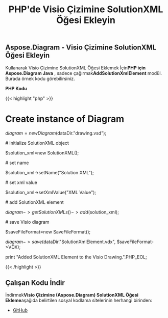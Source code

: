﻿---
title: PHP'de Visio Çizimine SolutionXML Öğesi Ekleyin
type: docs
weight: 10
url: /tr/java/add-solutionxml-element-to-the-visio-drawing-in-php/
---
## **Aspose.Diagram - Visio Çizimine SolutionXML Öğesi Ekleyin**
 Kullanarak Visio Çizimine SolutionXML Öğesi Eklemek İçin**PHP için Aspose.Diagram Java** , sadece çağırmak**AddSolutionXmlElement** modül. Burada örnek kodu görebilirsiniz.

**PHP Kodu**

{{< highlight "php" >}}

 # Create instance of Diagram

$diagram=new Diagram($dataDir."drawing.vsd");

\# initialize SolutionXML object

$solution_xml=new SolutionXML();

\# set name

$solution_xml->setName("Solution XML");

\# set xml value

$solution_xml->setXmlValue("XML Value");

\# add SolutionXML element

$diagram->getSolutionXMLs()->add($solution_xml);

\# save Visio diagram

$saveFileFormat=new SaveFileFormat();

$diagram->save($dataDir."SolutionXmlElement.vdx", $saveFileFormat->VDX);

print "Added SolutionXML Element to the Visio Drawing.".PHP_EOL;

{{< /highlight >}}
## **Çalışan Kodu İndir**
 İndirmek**Visio Çizimine (Aspose.Diagram) SolutionXML Öğesi Ekleme**aşağıda belirtilen sosyal kodlama sitelerinin herhangi birinden:

- [GitHub](https://github.com/asposediagram/Aspose.Diagram-for-Java/blob/master/Plugins/Aspose_Diagram_Java_for_PHP/src/aspose/diagram/WorkingwithSolutionXMLElements/AddSolutionXmlElement.php)
